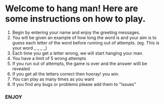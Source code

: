 # Welcome to hang man! Here are some instructions on how to play.

1. Begin by entering your name and enjoy the greeting messages.
2. You will be given an example of how long the word is and your aim is to guess each letter of the word before running out of attempts. (eg. This is your word _ _ _ _)
3. Each time you get a letter wrong, we will start hanging your man.
4. You have a limit of 5 wrong attempts
5. If you run out of attempts, the game is over and the answer willl be revealed
6. If you get all the letters correct then hooray! you win.
7. You can play as many times as you want
8. If you find any bugs or problems please add them to "Issues"

### ENJOY